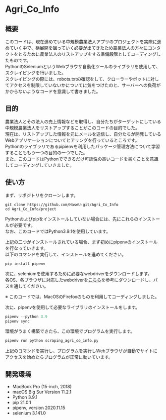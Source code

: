 # Agri_Co_Info
## 概要
このコードは、現在進めている中規模農業法人アプリのプロジェクトを実際に進めていく中で、横展開を狙っていく必要が出てきたため農業法人の方々にコンタクトをとるために農業法人のリストアップをする準備段階としてコーディングしたものです。  
PythonのSeleniumというWebブラウザ自動化ツールのライブラリを使用して、スクレイピングを行いました。  
スクレイピングの際には、robots.txtの確認をして、クローラーやボットに対してアクセスを制限していないかについてに気をつけたのと、サーバーへの負荷がかからないようなコードを意識して書きました。  


## 目的
農業法人とその法人の売上情報などを取得し、自分たちがターゲットにしている中規模農業法人をリストアップすることがこのコードの目的でした。  
現在は、リストアップした情報を元にメールを送信し、自分たちが開発しているWebアプリケーションについてヒアリングを行っているところです。  
Pythonのライブラリであるpipienvを利用したパッケージ管理方法について学習することももう一つの目的の一つでした。   
また、このコードはPythonでできるだけ可読性の高いコードを書くことを意識してコーディングしていきました。  

## 使い方
まず、リポジトリをクローンします。  

```shell
git clone https://github.com/HaseU-git/Agri_Co_Info
cd Agri_Co_Info/project
```

Pythonおよびpipをインストールしていない場合には、先にこれらのインストールが必要です。  
なお、このコードではPython3.9.1を使用しています。  

上記の二つがインストールされている場合、まず初めにpipenvのインストールを行なっていきます。  
以下のコマンドを実行して、インストールを進めてください。  

```shell
pip install pipenv
```

次に、seleniumを使用するために必要なwebdriverをダウンロードします。  
各OS、各ブラウザに対応したwebdriverを[こちら](https://www.selenium.dev/documentation/ja/webdriver/driver_requirements/)を参考にダウンロードし、パスを通してください。  

※ このコードでは、MacOSのFirefoxのものを利用してコーディングしました。  

次に、pipenvを使用して必要なライブラリのインストールをします。  

```python
pipenv --python 3.9
pipenv sync
```

環境がうまく構築できたら、この環境でプログラムを実行します。  

```python
pipenv run python scraping_agri_co_info.py
```

上記のコマンドを実行し、プログラムを実行しWebブラウザが自動でサイトにアクセスを始めたらブログラムが正常に動いています。  

## 開発環境
- MacBook Pro (15-inch, 2018)
- macOS Big Sur Version 11.2.1
- Python 3.9.1
- pip 21.0.1
- pipenv, version 2020.11.15
- selenium 3.141.0
